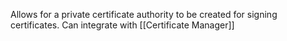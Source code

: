 Allows for a private certificate authority to be created for signing certificates. Can integrate with [[Certificate Manager]]